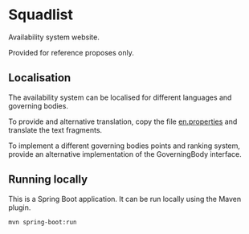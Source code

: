 # Squadlist

Availability system website.

Provided for reference proposes only.


## Localisation

The availability system can be localised for different languages and governing bodies.

To provide and alternative translation, copy the file [en.properties](src/main/webapp/WEB-INF/classes/en.properties) and translate the text fragments.

To implement a different governing bodies points and ranking system, provide an alternative implementation of the GoverningBody interface.


## Running locally

This is a Spring Boot application. It can be run locally using the Maven plugin.

```
mvn spring-boot:run
```
